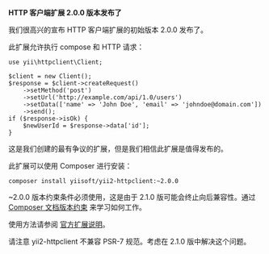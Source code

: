 **HTTP 客户端扩展 2.0.0 版本发布了**

我们很高兴的宣布 HTTP 客户端扩展的初始版本 2.0.0 发布了。

此扩展允许执行 compose 和 HTTP 请求：

```
use yii\httpclient\Client;

$client = new Client();
$response = $client->createRequest()
    ->setMethod('post')
    ->setUrl('http://example.com/api/1.0/users')
    ->setData(['name' => 'John Doe', 'email' => 'johndoe@domain.com'])
    ->send();
if ($response->isOk) {
    $newUserId = $response->data['id'];
}
```
这是我们创建的最有争议的扩展，但是我们相信此扩展是值得发布的。

此扩展可以使用 Composer 进行安装：

`composer install yiisoft/yii2-httpclient:~2.0.0`

~2.0.0 版本约束条件必须使用，这是由于 2.1.0 版可能会终止向后兼容性。通过 [Composer 文档版本约束](https://getcomposer.org/doc/articles/versions.md#next-significant-release-operators) 来学习如何工作。

使用方法请参阅 [官方扩展说明](https://github.com/yiisoft/yii2-httpclient/blob/master/docs/guide/README.md)。

请注意 yii2-httpclient 不兼容 PSR-7 规范。考虑在 2.1.0 版中解决这个问题。